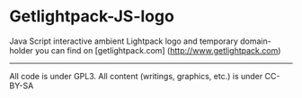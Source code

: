 Getlightpack-JS-logo
====================

Java Script interactive ambient Lightpack logo and temporary domain-holder you can find on [getlightpack.com] (http://www.getlightpack.com)

---------------
All code is under GPL3. All content (writings, graphics, etc.) is under CC-BY-SA
